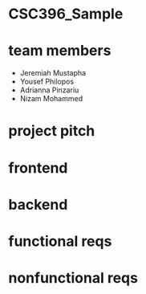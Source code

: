 # CSC396_Sample
# team members
- Jeremiah Mustapha
- Yousef Philopos
- Adrianna Pinzariu
- Nizam Mohammed
# project pitch
# frontend
# backend
# functional reqs
# nonfunctional reqs
